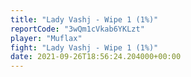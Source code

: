 ```yaml
---
title: "Lady Vashj - Wipe 1 (1%)"
reportCode: "3wQm1cVkab6YKLzt"
player: "Muflax"
fight: "Lady Vashj - Wipe 1 (1%)"
date: 2021-09-26T18:56:24.204000+00:00
---
```

